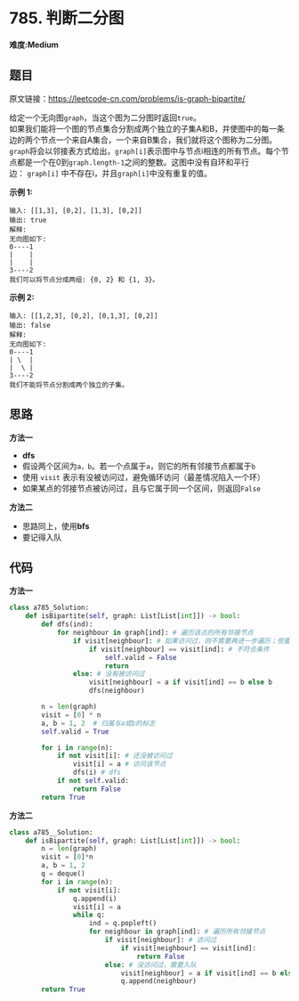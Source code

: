 # 785. 判断二分图
**难度:Medium**
## 题目
原文链接：https://leetcode-cn.com/problems/is-graph-bipartite/

给定一个无向图`graph`，当这个图为二分图时返回`true`。  
如果我们能将一个图的节点集合分割成两个独立的子集A和B，并使图中的每一条边的两个节点一个来自A集合，一个来自B集合，我们就将这个图称为二分图。  
`graph`将会以邻接表方式给出，`graph[i]`表示图中与节点i相连的所有节点。每个节点都是一个在0到`graph.length-1`之间的整数。这图中没有自环和平行边： `graph[i]` 中不存在i，并且`graph[i]`中没有重复的值。


**示例 1:**
```
输入: [[1,3], [0,2], [1,3], [0,2]]
输出: true
解释: 
无向图如下:
0----1
|    |
|    |
3----2
我们可以将节点分成两组: {0, 2} 和 {1, 3}。
```
**示例 2:**
```
输入: [[1,2,3], [0,2], [0,1,3], [0,2]]
输出: false
解释: 
无向图如下:
0----1
| \  |
|  \ |
3----2
我们不能将节点分割成两个独立的子集。
```

## 思路
**方法一**
* **dfs**
* 假设两个区间为`a，b`。若一个点属于`a`，则它的所有邻接节点都属于`b`
* 使用 `visit` 表示有没被访问过，避免循环访问（最差情况陷入一个环）
* 如果某点的邻接节点被访问过，且与它属于同一个区间，则返回`False`

**方法二**
* 思路同上，使用**bfs**
* 要记得入队
## 代码
**方法一**
```python
class a785_Solution:
    def isBipartite(self, graph: List[List[int]]) -> bool:
        def dfs(ind):
            for neighbour in graph[ind]: # 遍历该点的所有邻接节点
                if visit[neighbour]: # 如果访问过，则不需要再进一步遍历；但要判断是否符合条件
                    if visit[neighbour] == visit[ind]: # 不符合条件
                        self.valid = False
                        return
                else: # 没有被访问过
                    visit[neighbour] = a if visit[ind] == b else b
                    dfs(neighbour)

        n = len(graph)
        visit = [0] * n
        a, b = 1, 2  # 归属与a或b的标志
        self.valid = True

        for i in range(n):
            if not visit[i]: # 还没被访问过
                visit[i] = a # 访问该节点
                dfs(i) # dfs
            if not self.valid:
                return False
        return True
```
**方法二**
```python
class a785__Solution:
    def isBipartite(self, graph: List[List[int]]) -> bool:
        n = len(graph)
        visit = [0]*n
        a, b = 1, 2
        q = deque()
        for i in range(n):
            if not visit[i]:
                q.append(i)
                visit[i] = a
                while q:
                    ind = q.popleft()
                    for neighbour in graph[ind]: # 遍历所有邻接节点
                        if visit[neighbour]: # 访问过
                            if visit[neighbour] == visit[ind]:
                                return False
                        else: # 没访问过，需要入队
                            visit[neighbour] = a if visit[ind] == b else b
                            q.append(neighbour)
        return True
```
